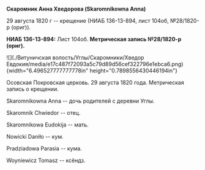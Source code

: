 **Скаромник Анна Хведорова (Skaromnikowna Anna)**

29 августа 1820 г -- крещение (НИАБ 136-13-894, лист 104об, №28/1820-р
(ориг)).

**НИАБ 136-13-894:** Лист 104об. **Метрическая запись №28/1820-р
(ориг).**

![](./Витуничская волость/Углы/Скаромники/Хведор Евдокия/media/e17c487f72093a5c79d89d56cef322796e1ebca6.png){width="6.496527777777778in"
height="0.7898556430446194in"}

Осовская Покровская церковь. 29 августа 1820 года. Метрическая запись о
крещении.

Skaromnikowna Anna -- дочь родителей с деревни Углы.

Skaromnik Chwiedor -- отец.

Skaromnikowa Eudokija -- мать.

Nowicki Daniło -- кум.

Pradziadowa Parasia -- кума.

Woyniewicz Tomasz -- ксёндз.
